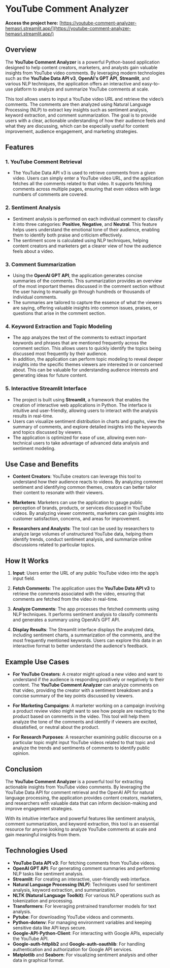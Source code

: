 # YouTube Comment Analyzer


**Access the project here:** [https://youtube-comment-analyzer-hemasri.streamlit.app/](https://youtube-comment-analyzer-hemasri.streamlit.app/)
## Overview

The **YouTube Comment Analyzer** is a powerful Python-based application designed to help content creators, marketers, and analysts gain valuable insights from YouTube video comments. By leveraging modern technologies such as the **YouTube Data API v3**, **OpenAI's GPT API**, **Streamlit**, and various NLP techniques, the application offers an interactive and easy-to-use platform to analyze and summarize YouTube comments at scale.

This tool allows users to input a YouTube video URL and retrieve the video’s comments. The comments are then analyzed using Natural Language Processing (NLP) to extract key insights such as sentiment analysis, keyword extraction, and comment summarization. The goal is to provide users with a clear, actionable understanding of how their audience feels and what they are discussing, which can be especially useful for content improvement, audience engagement, and marketing strategies.

## Features

### 1. **YouTube Comment Retrieval**
   - The YouTube Data API v3 is used to retrieve comments from a given video. Users can simply enter a YouTube video URL, and the application fetches all the comments related to that video. It supports fetching comments across multiple pages, ensuring that even videos with large numbers of comments are covered.

### 2. **Sentiment Analysis**
   - Sentiment analysis is performed on each individual comment to classify it into three categories: **Positive**, **Negative**, and **Neutral**. This feature helps users understand the emotional tone of their audience, enabling them to identify both praise and criticism effectively.
   - The sentiment score is calculated using NLP techniques, helping content creators and marketers get a clearer view of how the audience feels about a video.

### 3. **Comment Summarization**
   - Using the **OpenAI GPT API**, the application generates concise summaries of the comments. This summarization provides an overview of the most important themes discussed in the comment section without the user having to manually go through hundreds or thousands of individual comments.
   - The summaries are tailored to capture the essence of what the viewers are saying, offering valuable insights into common issues, praises, or questions that arise in the comment section.

### 4. **Keyword Extraction and Topic Modeling**
   - The app analyzes the text of the comments to extract important keywords and phrases that are mentioned frequently across the comment section. This allows users to quickly identify the topics being discussed most frequently by their audience.
   - In addition, the application can perform topic modeling to reveal deeper insights into the specific themes viewers are interested in or concerned about. This can be valuable for understanding audience interests and generating ideas for future content.

### 5. **Interactive Streamlit Interface**
   - The project is built using **Streamlit**, a framework that enables the creation of interactive web applications in Python. The interface is intuitive and user-friendly, allowing users to interact with the analysis results in real-time.
   - Users can visualize sentiment distribution in charts and graphs, view the summary of comments, and explore detailed insights into the keywords and topics discussed by viewers.
   - The application is optimized for ease of use, allowing even non-technical users to take advantage of advanced data analysis and sentiment modeling.

## Use Case and Benefits

- **Content Creators**: YouTube creators can leverage this tool to understand how their audience reacts to videos. By analyzing comment sentiment and identifying common themes, creators can better tailor their content to resonate with their viewers.
  
- **Marketers**: Marketers can use the application to gauge public perception of brands, products, or services discussed in YouTube videos. By analyzing viewer comments, marketers can gain insights into customer satisfaction, concerns, and areas for improvement.

- **Researchers and Analysts**: The tool can be used by researchers to analyze large volumes of unstructured YouTube data, helping them identify trends, conduct sentiment analysis, and summarize online discussions related to particular topics.

## How It Works

1. **Input**: Users enter the URL of any public YouTube video into the app’s input field.
   
2. **Fetch Comments**: The application uses the **YouTube Data API v3** to retrieve the comments associated with the video, ensuring that comments are fetched from the video in real-time.

3. **Analyze Comments**: The app processes the fetched comments using NLP techniques. It performs sentiment analysis to classify comments and generates a summary using OpenAI’s GPT API.

4. **Display Results**: The Streamlit interface displays the analyzed data, including sentiment charts, a summarization of the comments, and the most frequently mentioned keywords. Users can explore this data in an interactive format to better understand the audience's feedback.

## Example Use Cases

- **For YouTube Creators**: A creator might upload a new video and want to understand if the audience is responding positively or negatively to their content. The **YouTube Comment Analyzer** can analyze comments on that video, providing the creator with a sentiment breakdown and a concise summary of the key points discussed by viewers.
  
- **For Marketing Campaigns**: A marketer working on a campaign involving a product review video might want to see how people are reacting to the product based on comments in the video. This tool will help them analyze the tone of the comments and identify if viewers are excited, dissatisfied, or neutral about the product.

- **For Research Purposes**: A researcher examining public discourse on a particular topic might input YouTube videos related to that topic and analyze the trends and sentiments of comments to identify public opinion.

## Conclusion

The **YouTube Comment Analyzer** is a powerful tool for extracting actionable insights from YouTube video comments. By leveraging the YouTube Data API for comment retrieval and the OpenAI API for natural language processing, the application provides content creators, marketers, and researchers with valuable data that can inform decision-making and improve engagement strategies.

With its intuitive interface and powerful features like sentiment analysis, comment summarization, and keyword extraction, this tool is an essential resource for anyone looking to analyze YouTube comments at scale and gain meaningful insights from them.

## Technologies Used

- **YouTube Data API v3**: For fetching comments from YouTube videos.
- **OpenAI GPT API**: For generating comment summaries and performing NLP tasks like sentiment analysis.
- **Streamlit**: For creating an interactive, user-friendly web interface.
- **Natural Language Processing (NLP)**: Techniques used for sentiment analysis, keyword extraction, and summarization.
- **NLTK (Natural Language Toolkit)**: For various NLP operations such as tokenization and processing.
- **Transformers**: For leveraging pretrained transformer models for text analysis.
- **Pytube**: For downloading YouTube videos and comments.
- **Python-dotenv**: For managing environment variables and keeping sensitive data like API keys secure.
- **Google-API-Python-Client**: For interacting with Google APIs, especially the YouTube API.
- **Google-auth-httplib2** and **Google-auth-oauthlib**: For handling authentication and authorization for Google API services.
- **Matplotlib** and **Seaborn**: For visualizing sentiment analysis and other data in graphical format.
